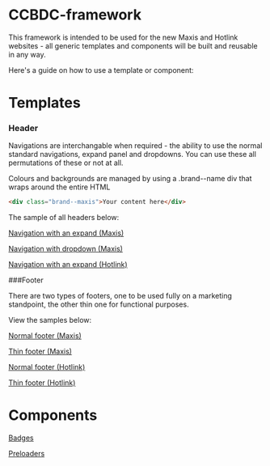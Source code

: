 # CCBDC-framework

This framework is intended to be used for the new Maxis and Hotlink websites - all generic templates and components will be built and reusable in any way.

Here's a guide on how to use a template or component:


Templates
======

### Header


Navigations are interchangable when required - the ability to use the normal standard navigations, expand panel and dropdowns. You can use these all permutations of these or not at all.

Colours and backgrounds are managed by using a .brand--name div that wraps around the entire HTML

```HTML
<div class="brand--maxis">Your content here</div>
```

The sample of all headers below:

[Navigation with an expand (Maxis)](navigation-full.php)

[Navigation with dropdown (Maxis)](navigation-dropdown.php)

[Navigation with an expand (Hotlink)](navigation-hotlink.php)


###Footer

There are two types of footers, one to be used fully on a marketing standpoint, the other thin one for functional purposes.

View the samples below:

[Normal footer (Maxis)](navigation-full.php)

[Thin footer (Maxis)](navigation-dropdown.php)

[Normal footer (Hotlink)](navigation-hotlink.php)

[Thin footer (Hotlink)](navigation-thin-hotlink.php)


Components
======
[Badges](readme/badges.md)

[Preloaders](readme/preloader.md)
